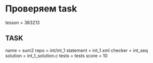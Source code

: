 # Проверяем task

lesson = 383213

## TASK
name = sum2
repo = int/int_1
statement = int_1.xml
checker = int_seq
solution = int_1_solution.c
tests = tests
score = 10